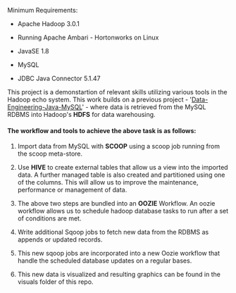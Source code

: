 Minimum Requirements:

- Apache Hadoop 3.0.1 

- Running Apache Ambari - Hortonworks on Linux

- JavaSE 1.8

- MySQL

- JDBC Java Connector 5.1.47


This project is a demonstartion of relevant skills utilizing various tools in the Hadoop echo system. This work builds on a previous project - '[Data-Engineering-Java-MySQL](https://github.com/RonKG/Data-Engineering-Java)' - where data is retrieved from the MySQL RDBMS into Hadoop's **HDFS** for data warehousing.

#### The workflow and tools to achieve the above task is as follows:

1. Import data from MySQL with **SCOOP** using a scoop job running from the scoop meta-store.

2. Use **HIVE** to create external tables that allow us a view into the imported data. A further managed table is also created and partitioned using one of the columns. This will allow us to improve the maintenance, performance or management of data.

3. The above two steps are bundled into an **OOZIE** Workflow. An oozie workflow allows us to schedule hadoop database tasks to run after a set of conditions are met.

4. Write additional Sqoop jobs to fetch new data from the RDBMS as appends or updated records.

5. This new  sqoop jobs are incorporated into a new Oozie workflow that handle the scheduled database updates on a regular bases.

6. This new data is visualized and resulting graphics can be found in the visuals folder of this repo.


